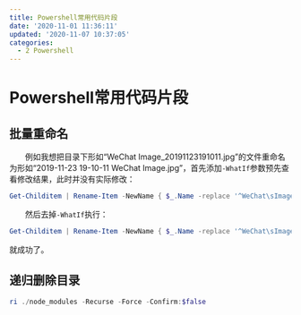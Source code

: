 ```yaml
---
title: Powershell常用代码片段
date: '2020-11-01 11:36:11'
updated: '2020-11-07 10:37:05'
categories:
  - 2 Powershell
---
```

# Powershell常用代码片段

## 批量重命名

　　例如我想把目录下形如“WeChat Image_20191123191011.jpg”的文件重命名为形如“2019-11-23 19-10-11 WeChat Image.jpg”，首先添加`-WhatIf`参数预先查看修改结果，此时并没有实际修改：

```powershell
Get-Childitem | Rename-Item -NewName { $_.Name -replace '^WeChat\sImage_(\d{4})(\d{2})(\d{2})(\d{2})(\d{2})(\d{2})\.jpg$', '$1-$2-$3 $4-$5-$6 Wechat Image.jpg' } -WhatIf
```

　　然后去掉`-WhatIf`执行：

```powershell
Get-Childitem | Rename-Item -NewName { $_.Name -replace '^WeChat\sImage_(\d{4})(\d{2})(\d{2})(\d{2})(\d{2})(\d{2})\.jpg$', '$1-$2-$3 $4-$5-$6 Wechat Image.jpg' }
```

就成功了。

## 递归删除目录

```powershell
ri ./node_modules -Recurse -Force -Confirm:$false
```

